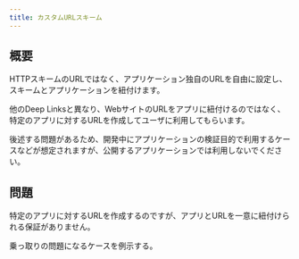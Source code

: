 ```yaml
---
title: カスタムURLスキーム
---
```


## 概要

HTTPスキームのURLではなく、アプリケーション独自のURLを自由に設定し、スキームとアプリケーションを紐付けます。

他のDeep Linksと異なり、WebサイトのURLをアプリに紐付けるのではなく、特定のアプリに対するURLを作成してユーザに利用してもらいます。

後述する問題があるため、開発中にアプリケーションの検証目的で利用するケースなどが想定されますが、公開するアプリケーションでは利用しないでください。

## 問題

特定のアプリに対するURLを作成するのですが、アプリとURLを一意に紐付けられる保証がありません。

乗っ取りの問題になるケースを例示する。
